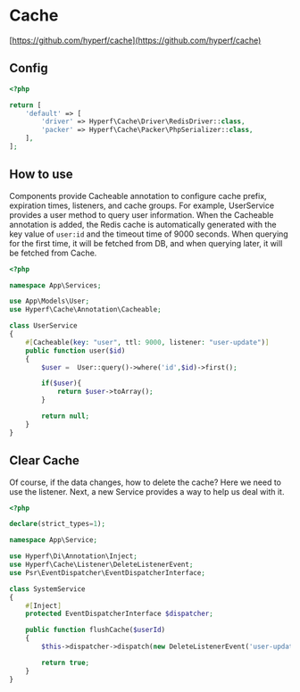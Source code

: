 # Cache

[https://github.com/hyperf/cache](https://github.com/hyperf/cache)

## Config

```php
<?php

return [
    'default' => [
        'driver' => Hyperf\Cache\Driver\RedisDriver::class,
        'packer' => Hyperf\Cache\Packer\PhpSerializer::class,
    ],
];
```

## How to use

Components provide Cacheable annotation to configure cache prefix, expiration times, listeners, and cache groups.
For example, UserService provides a user method to query user information. When the Cacheable annotation is added, the Redis cache is automatically generated with the key value of `user:id` and the timeout time of 9000 seconds. When querying for the first time, it will be fetched from DB, and when querying later, it will be fetched from Cache.

```php
<?php

namespace App\Services;

use App\Models\User;
use Hyperf\Cache\Annotation\Cacheable;

class UserService
{
    #[Cacheable(key: "user", ttl: 9000, listener: "user-update")]
    public function user($id)
    {
        $user =  User::query()->where('id',$id)->first();

        if($user){
            return $user->toArray();
        }

        return null;
    }
}
```

## Clear Cache

Of course, if the data changes, how to delete the cache? Here we need to use the listener. Next, a new Service provides a way to help us deal with it.

```php
<?php

declare(strict_types=1);

namespace App\Service;

use Hyperf\Di\Annotation\Inject;
use Hyperf\Cache\Listener\DeleteListenerEvent;
use Psr\EventDispatcher\EventDispatcherInterface;

class SystemService
{
    #[Inject]
    protected EventDispatcherInterface $dispatcher;

    public function flushCache($userId)
    {
        $this->dispatcher->dispatch(new DeleteListenerEvent('user-update', [$userId]));

        return true;
    }
}
```
